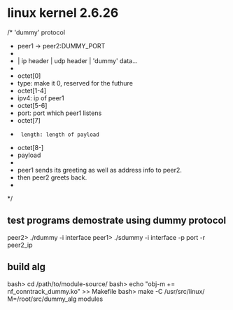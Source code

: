# linux kernel 2.6.26

/* 'dummy' protocol
 * peer1 -> peer2:DUMMY_PORT
 *
 * | ip header	| udp header	| 'dummy' data...
 *
 * octet[0]
 *	type: make it 0, reserved for the futhure
 * octet[1-4]
 *	ipv4: ip of peer1
 * octet[5-6]
 *	port: port which peer1 listens
 * octet[7]
 *      length: length of payload
 * octet[8-]
 * 	payload
 *
 * peer1 sends its greeting as well as address info to peer2.
 * then peer2 greets back.
 *
 */


## test programs demostrate using dummy protocol

peer2> ./rdummy -i interface
peer1> ./sdummy -i interface -p port -r peer2_ip


## build alg

bash> cd /path/to/module-source/
bash> echo "obj-m += nf_conntrack_dummy.ko" >> Makefile
bash> make -C /usr/src/linux/ M=/root/src/dummy_alg modules
